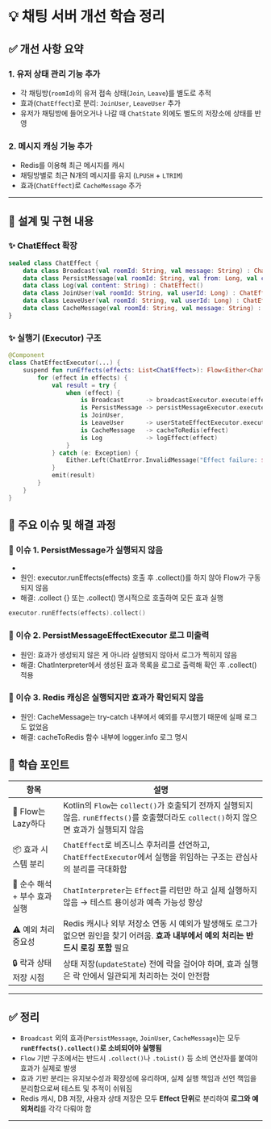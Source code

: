# 💡 채팅 서버 개선 학습 정리

## ✅ 개선 사항 요약

### 1. 유저 상태 관리 기능 추가
- 각 채팅방(`roomId`)의 유저 접속 상태(`Join`, `Leave`)를 별도로 추적
- 효과(`ChatEffect`)로 분리: `JoinUser`, `LeaveUser` 추가
- 유저가 채팅방에 들어오거나 나갈 때 `ChatState` 외에도 별도의 저장소에 상태를 반영

### 2. 메시지 캐싱 기능 추가
- Redis를 이용해 최근 메시지를 캐시
- 채팅방별로 최근 N개의 메시지를 유지 (`LPUSH` + `LTRIM`)
- 효과(`ChatEffect`)로 `CacheMessage` 추가

---

## 📌 설계 및 구현 내용

### ✨ ChatEffect 확장

```kotlin
sealed class ChatEffect {
    data class Broadcast(val roomId: String, val message: String) : ChatEffect()
    data class PersistMessage(val roomId: String, val from: Long, val content: String) : ChatEffect()
    data class Log(val content: String) : ChatEffect()
    data class JoinUser(val roomId: String, val userId: Long) : ChatEffect()
    data class LeaveUser(val roomId: String, val userId: Long) : ChatEffect()
    data class CacheMessage(val roomId: String, val message: String) : ChatEffect()
}
```

### ✨ 실행기 (Executor) 구조

```kotlin
@Component
class ChatEffectExecutor(...) {
    suspend fun runEffects(effects: List<ChatEffect>): Flow<Either<ChatError, Unit>> = flow {
        for (effect in effects) {
            val result = try {
                when (effect) {
                    is Broadcast      -> broadcastExecutor.execute(effect)
                    is PersistMessage -> persistMessageExecutor.execute(effect)
                    is JoinUser, 
                    is LeaveUser      -> userStateEffectExecutor.execute(effect)
                    is CacheMessage   -> cacheToRedis(effect)
                    is Log            -> logEffect(effect)
                }
            } catch (e: Exception) {
                Either.Left(ChatError.InvalidMessage("Effect failure: ${e.message}"))
            }
            emit(result)
        }
    }
}
```

## 🧨 주요 이슈 및 해결 과정

### 🐞 이슈 1. PersistMessage가 실행되지 않음
- 
- 원인: executor.runEffects(effects) 호출 후 .collect()를 하지 않아 Flow가 구동되지 않음
- 해결: .collect {} 또는 .collect() 명시적으로 호출하여 모든 효과 실행

```kotlin
executor.runEffects(effects).collect()
```

### 🐞 이슈 2. PersistMessageEffectExecutor 로그 미출력

- 원인: 효과가 생성되지 않은 게 아니라 실행되지 않아서 로그가 찍히지 않음
- 해결: ChatInterpreter에서 생성된 효과 목록을 로그로 출력해 확인 후 .collect() 적용

### 🐞 이슈 3. Redis 캐싱은 실행되지만 효과가 확인되지 않음

- 원인: CacheMessage는 try-catch 내부에서 예외를 무시했기 때문에 실패 로그도 없었음
- 해결: cacheToRedis 함수 내부에 logger.info 로그 명시

## 🧠 학습 포인트

| 항목 | 설명 |
|------|------|
| 🔄 Flow는 Lazy하다 | Kotlin의 `Flow`는 `collect()`가 호출되기 전까지 실행되지 않음. `runEffects()`를 호출했더라도 `collect()`하지 않으면 효과가 실행되지 않음 |
| 📦 효과 시스템 분리 | `ChatEffect`로 비즈니스 후처리를 선언하고, `ChatEffectExecutor`에서 실행을 위임하는 구조는 관심사의 분리를 극대화함 |
| 🧪 순수 해석 + 부수 효과 실행 | `ChatInterpreter`는 `Effect`를 리턴만 하고 실제 실행하지 않음 → 테스트 용이성과 예측 가능성 향상 |
| ⚠️ 예외 처리 중요성 | Redis 캐시나 외부 저장소 연동 시 예외가 발생해도 로그가 없으면 원인을 찾기 어려움. **효과 내부에서 예외 처리는 반드시 로깅 포함** 필요 |
| 🔒 락과 상태 저장 시점 | 상태 저장(`updateState`) 전에 락을 걸어야 하며, 효과 실행은 락 안에서 일관되게 처리하는 것이 안전함 |

---

## ✅ 정리

- `Broadcast` 외의 효과(`PersistMessage`, `JoinUser`, `CacheMessage`)는 모두 **`runEffects().collect()`로 소비되어야 실행됨**
- `Flow` 기반 구조에서는 반드시 `.collect()`나 `.toList()` 등 소비 연산자를 붙여야 효과가 실제로 발생
- 효과 기반 분리는 유지보수성과 확장성에 유리하며, 실제 실행 책임과 선언 책임을 분리함으로써 테스트 및 추적이 쉬워짐
- Redis 캐시, DB 저장, 사용자 상태 저장은 모두 **Effect 단위**로 분리하여 **로그와 예외처리**를 각각 다뤄야 함

---

